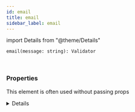 ```yaml
---
id: email
title: email
sidebar_label: email
---
```


import Details from "@theme/Details"


```tsx
email(message: string): Validator
```
<br/>



### Properties

This element is often used without passing props

<Details summary={<summary><b>Additional properties for advanced use cases</b></summary>}><div>

| Properties | Type | Description |
| --------- | ---- | ----------- |
| message | string |  |


</div></Details>